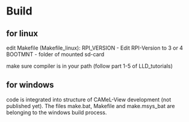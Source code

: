 # Build

## for linux

edit Makefile (Makefile_linux):
RPI_VERSION	-	Edit RPI-Version to 3 or 4
BOOTMNT		-	folder of mounted sd-card

make sure compiler is in your path (follow part 1-5 of LLD_tutorials)


## for windows

code is integrated into structure of CAMeL-View development (not published yet).
The files make.bat, Makefile and make.msys_bat are belonging to the windows build process.